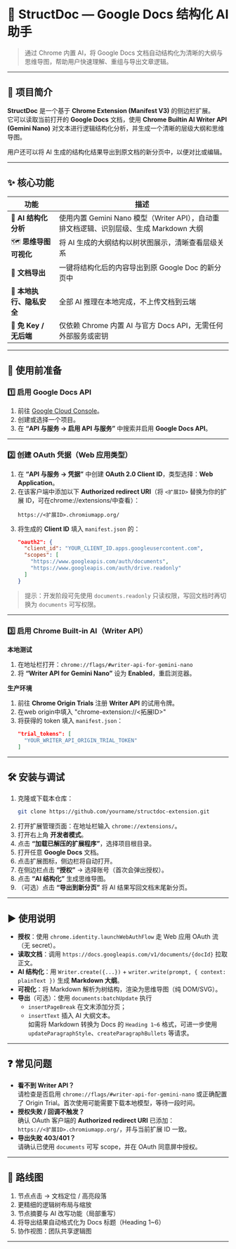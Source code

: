 # 🧩 StructDoc — Google Docs 结构化 AI 助手

> 通过 Chrome 内置 AI，将 Google Docs 文档自动结构化为清晰的大纲与思维导图，帮助用户快速理解、重组与导出文章逻辑。

---

## 📘 项目简介

**StructDoc** 是一个基于 **Chrome Extension (Manifest V3)** 的侧边栏扩展。  
它可以读取当前打开的 **Google Docs** 文档，使用 **Chrome Builtin AI Writer API (Gemini Nano)** 对文本进行逻辑结构化分析，并生成一个清晰的层级大纲和思维导图。  

用户还可以将 AI 生成的结构化结果导出到原文档的新分页中，以便对比或编辑。

---

## ✨ 核心功能

| 功能 | 描述 |
|------|------|
| 🧠 **AI 结构化分析** | 使用内置 Gemini Nano 模型（Writer API），自动重排文档逻辑、识别层级、生成 Markdown 大纲 |
| 🗺️ **思维导图可视化** | 将 AI 生成的大纲结构以树状图展示，清晰查看层级关系 |
| 📄 **文档导出** | 一键将结构化后的内容导出到原 Google Doc 的新分页中 |
| 🔐 **本地执行、隐私安全** | 全部 AI 推理在本地完成，不上传文档到云端 |
| 🚀 **免 Key / 无后端** | 仅依赖 Chrome 内置 AI 与官方 Docs API，无需任何外部服务或密钥 |

---

## 🧰 使用前准备

### 1️⃣ 启用 Google Docs API

1. 前往 [Google Cloud Console](https://console.cloud.google.com/apis/dashboard)。
2. 创建或选择一个项目。  
3. 在 **“API 与服务 → 启用 API 与服务”** 中搜索并启用 **Google Docs API**。

---

### 2️⃣ 创建 OAuth 凭据（Web 应用类型）

1. 在 **“API 与服务 → 凭据”** 中创建 **OAuth 2.0 Client ID**，类型选择：**Web Application**。  
2. 在该客户端中添加以下 **Authorized redirect URI**（将 `<扩展ID>` 替换为你的扩展 ID，可在chrome://extensions/中查看）：  
   ```
   https://<扩展ID>.chromiumapp.org/
   ```
3. 将生成的 **Client ID** 填入 `manifest.json` 的：
   ```json
   "oauth2": {
     "client_id": "YOUR_CLIENT_ID.apps.googleusercontent.com",
     "scopes": [
       "https://www.googleapis.com/auth/documents",
       "https://www.googleapis.com/auth/drive.readonly"
     ]
   }
   ```

> 提示：开发阶段可先使用 `documents.readonly` 只读权限，写回文档时再切换为 `documents` 可写权限。

---

### 3️⃣ 启用 Chrome Built‑in AI（Writer API）

**本地测试**

1. 在地址栏打开：`chrome://flags/#writer-api-for-gemini-nano`  
2. 将 **“Writer API for Gemini Nano”** 设为 **Enabled**，重启浏览器。

**生产环境**

1. 前往 **Chrome Origin Trials** 注册 **Writer API** 的试用令牌。
2. 在web origin中填入 "chrome-extension://<拓展ID>"
3. 将获得的 token 填入 `manifest.json`：  
   ```json
   "trial_tokens": [
     "YOUR_WRITER_API_ORIGIN_TRIAL_TOKEN"
   ]
   ```

---

## 🛠️ 安装与调试

1. 克隆或下载本仓库：  
   ```bash
   git clone https://github.com/yourname/structdoc-extension.git
   ```
2. 打开扩展管理页面：在地址栏输入 `chrome://extensions/`。  
3. 打开右上角 **开发者模式**。  
4. 点击 **“加载已解压的扩展程序”**，选择项目根目录。  
5. 打开任意 **Google Docs** 文档。  
6. 点击扩展图标，侧边栏将自动打开。  
7. 在侧边栏点击 **“授权”** → 选择账号（首次会弹出授权）。  
8. 点击 **“AI 结构化”** 生成思维导图。  
9. （可选）点击 **“导出到新分页”** 将 AI 结果写回文档末尾新分页。

---

## ▶️ 使用说明

- **授权**：使用 `chrome.identity.launchWebAuthFlow` 走 Web 应用 OAuth 流（无 secret）。  
- **读取文档**：调用 `https://docs.googleapis.com/v1/documents/{docId}` 拉取正文。  
- **AI 结构化**：用 `Writer.create({...})` + `writer.write(prompt, { context: plainText })` 生成 **Markdown 大纲**。  
- **可视化**：将 Markdown 解析为树结构，渲染为思维导图（纯 DOM/SVG）。  
- **导出**（可选）：使用 `documents:batchUpdate` 执行  
  - `insertPageBreak` 在文末添加分页；  
  - `insertText` 插入 AI 大纲文本。  
  如需将 Markdown 转换为 Docs 的 `Heading 1~6` 格式，可进一步使用 `updateParagraphStyle`、`createParagraphBullets` 等请求。

---

## ❓ 常见问题

- **看不到 Writer API？**  
  请检查是否启用 `chrome://flags/#writer-api-for-gemini-nano` 或正确配置了 Origin Trial。首次使用可能需要下载本地模型，等待一段时间。
- **授权失败 / 回调不触发？**  
  确认 OAuth 客户端的 **Authorized redirect URI** 已添加：  
  `https://<扩展ID>.chromiumapp.org/`，并与当前扩展 ID 一致。
- **导出失败 403/401？**  
  请确认已使用 `documents` 可写 scope，并在 OAuth 同意屏中授权。

---

## 🧭 路线图

1. 节点点击 → 文档定位 / 高亮段落  
2. 更精细的逻辑树布局与缩放  
3. 节点摘要与 AI 改写功能（局部重写）  
4. 将导出结果自动格式化为 Docs 标题（Heading 1~6）  
5. 协作视图：团队共享逻辑图

---
